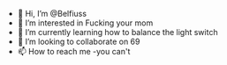 - 👋 Hi, I’m @Belfiuss
- 👀 I’m interested in Fucking your mom 
- 🌱 I’m currently learning how to balance the light switch
- 💞️ I’m looking to collaborate on 69
- 📫 How to reach me -you can't

<!---
Belfiuss/Belfiuss is a ✨ special ✨ repository because its `README.md` (this file) appears on your GitHub profile.
You can click the Preview link to take a look at your changes.
--->
